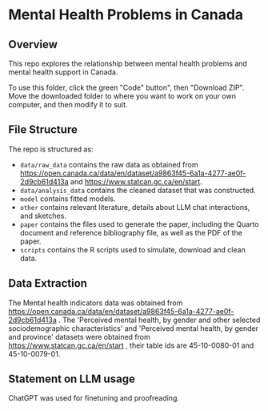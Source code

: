 # Mental Health Problems in Canada

## Overview

This repo explores the relationship between mental health problems and mental health support in Canada. 

To use this folder, click the green "Code" button", then "Download ZIP". Move the downloaded folder to where you want to work on your own computer, and then modify it to suit.

## File Structure

The repo is structured as:

-   `data/raw_data` contains the raw data as obtained from https://open.canada.ca/data/en/dataset/a9863f45-6a1a-4277-ae0f-2d9cb61d413a and https://www.statcan.gc.ca/en/start.
-   `data/analysis_data` contains the cleaned dataset that was constructed.
-   `model` contains fitted models. 
-   `other` contains relevant literature, details about LLM chat interactions, and sketches.
-   `paper` contains the files used to generate the paper, including the Quarto document and reference bibliography file, as well as the PDF of the paper. 
-   `scripts` contains the R scripts used to simulate, download and clean data.

## Data Extraction

The Mental health indicators data was obtained from https://open.canada.ca/data/en/dataset/a9863f45-6a1a-4277-ae0f-2d9cb61d413a . The 'Perceived mental health, by gender and other selected sociodemographic characteristics' and 'Perceived mental health, by gender and province' datasets were obtained from https://www.statcan.gc.ca/en/start , their table ids are 45-10-0080-01 and 45-10-0079-01.



## Statement on LLM usage

ChatGPT was used for finetuning and proofreading.
